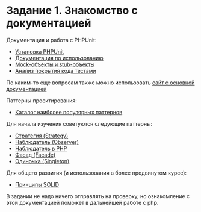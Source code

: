 # Задание 1. Знакомство с документацией

Документация и работа с PHPUnit:
* [Установка PHPUnit](https://phpunit.readthedocs.io/ru/latest/installation.html)
* [Документация по использованию](https://phpunit.readthedocs.io/ru/latest/writing-tests-for-phpunit.html)
* [Mock-объекты и stub-объекты](https://phpunit.readthedocs.io/ru/latest/test-doubles.html)
* [Анализ покрытия кода тестами](https://phpunit.readthedocs.io/ru/latest/code-coverage-analysis.html)

По каким-то еще вопросам также можно использовать [сайт с основной документацией](https://phpunit.readthedocs.io/ru/latest/index.html)

Паттерны проектирования:
* [Каталог наиболее популярных паттернов](https://refactoring.guru/ru/design-patterns/catalog)

Для начала изучения советуются следующие паттерны:
* [Стратегия (Strategy)](https://refactoring.guru/ru/design-patterns/strategy)
* [Наблюдатель (Observer)](https://refactoring.guru/ru/design-patterns/observer)
* [Наблюдатель в PHP](https://designpatternsphp.readthedocs.io/ru/latest/Behavioral/Observer/README.html)
* [Фасад (Facade)](https://refactoring.guru/ru/design-patterns/facade)
* [Одиночка (Singleton)](https://refactoring.guru/ru/design-patterns/singleton)

Для общего развития (и использования в более продвинутом курсе):
* [Принципы SOLID](https://medium.com/webbdev/solid-4ffc018077da)

В задании не надо ничего отправлять на проверку, но ознакомление с этой документацией поможет в дальнейшей работе с php.